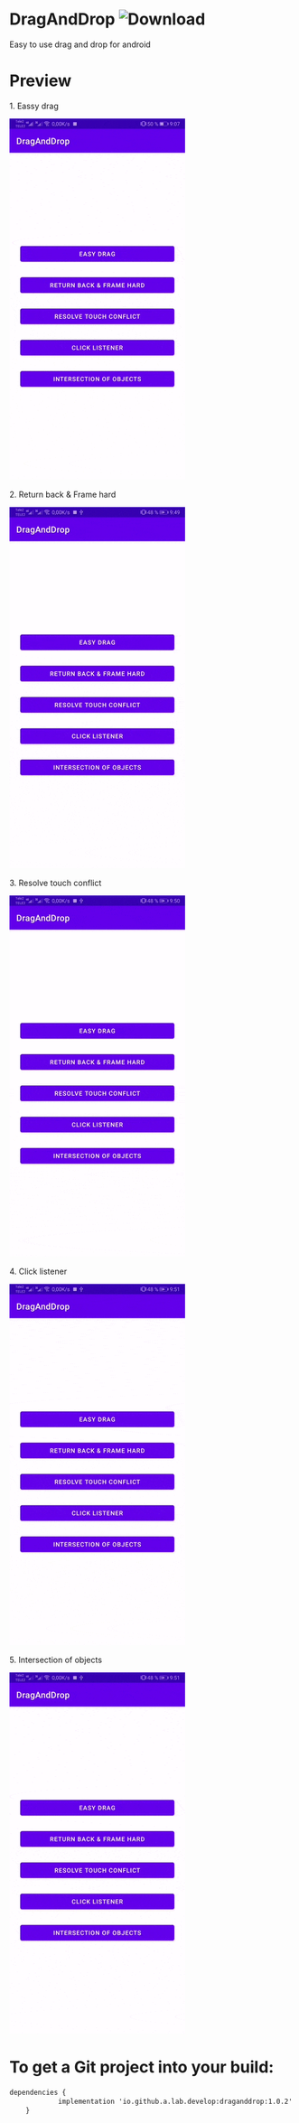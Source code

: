 # DragAndDrop ![Download](https://api.bintray.com/packages/winged90/maven/draganddrop/images/download.svg?version=1.0.2)
Easy to use drag and drop for android
# Preview
1\. Eassy drag

![easy_drag](./app/assets/gif/easy_drag.gif)

2\. Return back & Frame hard

![easy_drag](./app/assets/gif/return_back_and_frame_hard.gif)

3\. Resolve touch conflict

![easy_drag](./app/assets/gif/touch_conflict.gif)

4\. Click listener

![easy_drag](./app/assets/gif/click_listener.gif)

5\. Intersection of objects

![easy_drag](./app/assets/gif/intersection_objects.gif)

# To get a Git project into your build:

```
dependencies {
	        implementation 'io.github.a.lab.develop:draganddrop:1.0.2'
	}
```
